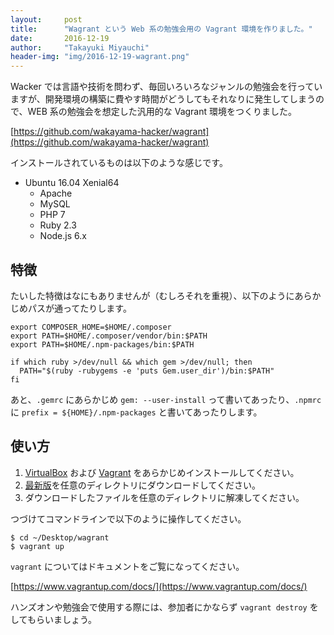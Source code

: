 ```yaml
---
layout:     post
title:      "Wagrant という Web 系の勉強会用の Vagrant 環境を作りました。"
date:       2016-12-19
author:     "Takayuki Miyauchi"
header-img: "img/2016-12-19-wagrant.png"
---
```


Wacker では言語や技術を問わず、毎回いろいろなジャンルの勉強会を行っていますが、開発環境の構築に費やす時間がどうしてもそれなりに発生してしまうので、WEB 系の勉強会を想定した汎用的な Vagrant 環境をつくりました。

[https://github.com/wakayama-hacker/wagrant](https://github.com/wakayama-hacker/wagrant)

インストールされているものは以下のような感じです。

* Ubuntu 16.04 Xenial64
  * Apache
  * MySQL
  * PHP 7
  * Ruby 2.3
  * Node.js 6.x

## 特徴

たいした特徴はなにもありませんが（むしろそれを重視）、以下のようにあらかじめパスが通ってたりします。

```.bash_profile
export COMPOSER_HOME=$HOME/.composer
export PATH=$HOME/.composer/vendor/bin:$PATH
export PATH=$HOME/.npm-packages/bin:$PATH

if which ruby >/dev/null && which gem >/dev/null; then
  PATH="$(ruby -rubygems -e 'puts Gem.user_dir')/bin:$PATH"
fi
```

あと、`.gemrc` にあらかじめ `gem: --user-install` って書いてあったり、`.npmrc` に `prefix = ${HOME}/.npm-packages` と書いてあったりします。

## 使い方

1. [VirtualBox](https://www.virtualbox.org/) および [Vagrant](https://www.vagrantup.com/) をあらかじめインストールしてください。
2. [最新版](https://github.com/wakayama-hacker/wagrant/releases)を任意のディレクトリにダウンロードしてください。
3. ダウンロードしたファイルを任意のディレクトリに解凍してください。

つづけてコマンドラインで以下のように操作してください。

```
$ cd ~/Desktop/wagrant
$ vagrant up
```

`vagrant` についてはドキュメントをご覧になってください。

[https://www.vagrantup.com/docs/](https://www.vagrantup.com/docs/)

ハンズオンや勉強会で使用する際には、参加者にかならず `vagrant destroy` をしてもらいましょう。
